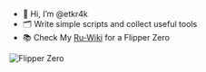 - 👋 Hi, I’m @etkr4k
- 🗂️ Write simple scripts and collect useful tools
- 📚 Check My [Ru-Wiki](https://flipper.chillpad.club) for a Flipper Zero

![Flipper Zero](https://static.insales-cdn.com/images/products/1/1032/578200584/flipper-zero.1.png)

<!---
etkr4k/etkr4k is a ✨ special ✨ repository because its `README.md` (this file) appears on your GitHub profile.
You can click the Preview link to take a look at your changes.
--->
